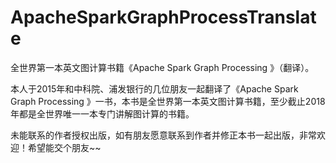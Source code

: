 # ApacheSparkGraphProcessTranslate

全世界第一本英文图计算书籍《Apache Spark Graph Processing 》（翻译）。

本人于2015年和中科院、浦发银行的几位朋友一起翻译了《Apache Spark Graph Processing 》一书，本书是全世界第一本英文图计算书籍，至少截止2018年都是全世界唯一一本专门讲解图计算的书籍。

未能联系的作者授权出版，如有朋友愿意联系到作者并修正本书一起出版，非常欢迎！希望能交个朋友~~



